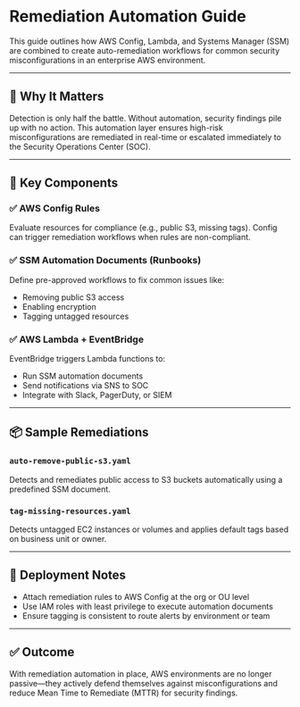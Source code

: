 
# Remediation Automation Guide

This guide outlines how AWS Config, Lambda, and Systems Manager (SSM) are combined to create auto-remediation workflows for common security misconfigurations in an enterprise AWS environment.

---

## 🚨 Why It Matters

Detection is only half the battle. Without automation, security findings pile up with no action. This automation layer ensures high-risk misconfigurations are remediated in real-time or escalated immediately to the Security Operations Center (SOC).

---

## 🧰 Key Components

### ✅ AWS Config Rules
Evaluate resources for compliance (e.g., public S3, missing tags). Config can trigger remediation workflows when rules are non-compliant.

### ✅ SSM Automation Documents (Runbooks)
Define pre-approved workflows to fix common issues like:
- Removing public S3 access
- Enabling encryption
- Tagging untagged resources

### ✅ AWS Lambda + EventBridge
EventBridge triggers Lambda functions to:
- Run SSM automation documents
- Send notifications via SNS to SOC
- Integrate with Slack, PagerDuty, or SIEM

---

## 📦 Sample Remediations

### `auto-remove-public-s3.yaml`
Detects and remediates public access to S3 buckets automatically using a predefined SSM document.

### `tag-missing-resources.yaml`
Detects untagged EC2 instances or volumes and applies default tags based on business unit or owner.

---

## 📌 Deployment Notes

- Attach remediation rules to AWS Config at the org or OU level
- Use IAM roles with least privilege to execute automation documents
- Ensure tagging is consistent to route alerts by environment or team

---

## ✅ Outcome

With remediation automation in place, AWS environments are no longer passive—they actively defend themselves against misconfigurations and reduce Mean Time to Remediate (MTTR) for security findings.
